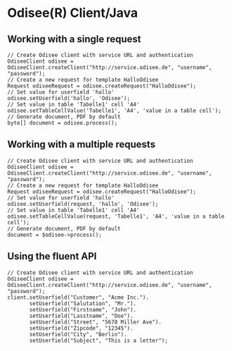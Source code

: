 # Odisee(R) Client/Java

## Working with a single request

    // Create Odisee client with service URL and authentication
    OdiseeClient odisee = OdiseeClient.createClient("http://service.odisee.de", "username", "password");
    // Create a new request for template HalloOdisee
    Request odiseeRequest = odisee.createRequest("HalloOdisee");
    // Set value for userfield 'hallo'
    odisee.setUserfield('hallo', 'Odisee');
    // Set value in table 'Tabelle1' cell 'A4'
    odisee.setTableCellValue('Tabelle1', 'A4', 'value in a table cell');
    // Generate document, PDF by default
    byte[] document = odisee.process();

## Working with a multiple requests

    // Create Odisee client with service URL and authentication
    OdiseeClient odisee = OdiseeClient.createClient("http://service.odisee.de", "username", "password");
    // Create a new request for template HalloOdisee
    Request odiseeRequest = odisee.createRequest("HalloOdisee");
    // Set value for userfield 'hallo'
    odisee.setUserfield(request, 'hallo', 'Odisee');
    // Set value in table 'Tabelle1' cell 'A4'
    odisee.setTableCellValue(request, 'Tabelle1', 'A4', 'value in a table cell');
    // Generate document, PDF by default
    document = $odisee->process();

## Using the fluent API

    // Create Odisee client with service URL and authentication
    OdiseeClient odisee = OdiseeClient.createClient("http://service.odisee.de", "username", "password");
    client.setUserfield("Customer", "Acme Inc.").
           setUserfield("Salutation", "Mr.").
           setUserfield("Firstname", "John").
           setUserfield("Lasstname", "Doe").
           setUserfield("Street", "5678 Miller Ave").
           setUserfield("Zipcode", "12345").
           setUserfield("City", "Berlin").
           setUserfield("Subject", "This is a letter");
